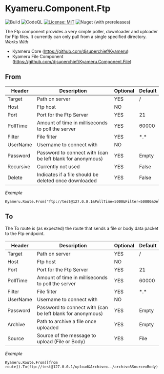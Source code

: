 # Kyameru.Component.Ftp

![Build](https://github.com/djsuperchief/Kyameru.Component.Ftp/workflows/Build/badge.svg)
![CodeQL](https://github.com/djsuperchief/Kyameru.Component.Ftp/workflows/CodeQL/badge.svg)
[![License: MIT](https://img.shields.io/badge/License-MIT-yellow.svg)](https://opensource.org/licenses/MIT)
![Nuget (with prereleases)](https://img.shields.io/nuget/vpre/Kyameru.Component.Ftp)

The Ftp component provides a very simple poller, downloader and uploader for Ftp files. It currently can only pull from a single specified directory.
*Works With*
* Kyameru Core (https://github.com/djsuperchief/Kyameru)
* Kyameru File Component (https://github.com/djsuperchief/Kyameru.Component.File)

## From
Header | Description | Optional | Default
------ | ----------- | -------- | -------
Target | Path on server | YES | /
Host | Ftp host | NO
Port | Port for the Ftp Server | YES | 21
PollTime | Amount of time in milliseconds to poll the server | YES | 60000
Filter | File filter | YES | \*.\*
UserName | Username to connect with | NO
Password | Password to connect with (can be left blank for anonymous) | YES | Empty
Recursive | Currently not used | YES | False
Delete | Indicates if a file should be deleted once downloaded | YES | False

*Example*
```
Kyameru.Route.From("ftp://test@127.0.0.1&PollTime=5000&Filter=50000&Delete=true)
```

## To

The To route is (as expected) the route that sends a file or body data packet to the Ftp endpoint.

Header | Description | Optional | Default
------ | ----------- | -------- | -------
Target | Path on server | YES | /
Host | Ftp host | NO
Port | Port for the Ftp Server | YES | 21
PollTime | Amount of time in milliseconds to poll the server | YES | 60000
Filter | File filter | YES | \*.\*
UserName | Username to connect with | NO
Password | Password to connect with (can be left blank for anonymous) | YES | Empty
Archive | Path to archive a file once uploaded | YES | Empty
Source | Source of the message to upload (File or Body) | YES | File

*Example*
```
Kyameru.Route.From([from route]).To(ftp://test@127.0.0.1/upload&Archive=../archive&Source=Body)
```